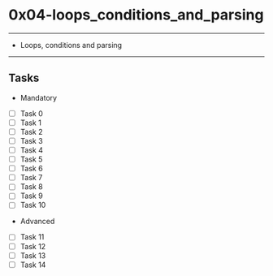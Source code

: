 # 0x04-loops_conditions_and_parsing
---
* Loops, conditions and parsing
---
## Tasks
* Mandatory
- [ ] Task 0
- [ ] Task 1
- [ ] Task 2
- [ ] Task 3
- [ ] Task 4
- [ ] Task 5
- [ ] Task 6
- [ ] Task 7
- [ ] Task 8
- [ ] Task 9
- [ ] Task 10
* Advanced
- [ ] Task 11
- [ ] Task 12
- [ ] Task 13
- [ ] Task 14

